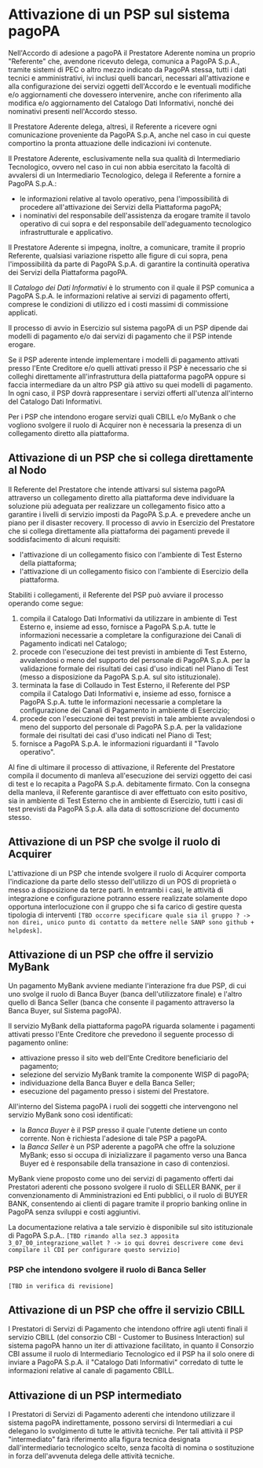 Attivazione di un PSP sul sistema pagoPA
========================================

Nell'Accordo di adesione a pagoPA il Prestatore Aderente nomina un proprio "Referente" che, avendone ricevuto delega, comunica a PagoPA S.p.A., tramite sistemi di PEC o altro mezzo indicato da PagoPA stessa, tutti i dati tecnici e amministrativi, ivi inclusi quelli bancari, necessari all'attivazione e alla configurazione dei servizi oggetti dell'Accordo e le eventuali modifiche e/o aggiornamenti che dovessero intervenire, anche con riferimento alla modifica e/o aggiornamento del Catalogo Dati Informativi, nonché dei nominativi presenti nell'Accordo stesso.

Il Prestatore Aderente delega, altresì, il Referente a ricevere ogni comunicazione proveniente da PagoPA S.p.A, anche nel caso in cui queste comportino la pronta attuazione delle indicazioni ivi contenute.

Il Prestatore Aderente, esclusivamente nella sua qualità di Intermediario Tecnologico, ovvero nel caso in cui non abbia esercitato la facoltà di avvalersi di un Intermediario Tecnologico, delega il Referente a fornire a PagoPA S.p.A.:

* le informazioni relative al tavolo operativo, pena l'impossibilità di procedere all'attivazione dei Servizi della Piattaforma pagoPA; 
* i nominativi del responsabile dell'assistenza da erogare tramite il tavolo operativo di cui sopra e del responsabile dell'adeguamento tecnologico infrastrutturale e applicativo.

Il Prestatore Aderente si impegna, inoltre, a comunicare, tramite il proprio Referente, qualsiasi variazione rispetto alle figure di cui sopra, pena l'impossibilità da parte di PagoPA S.p.A. di garantire la continuità operativa dei Servizi della Piattaforma pagoPA.

Il *Catalogo dei Dati Informativi* è lo strumento con il quale il PSP comunica a PagoPA S.p.A. le informazioni relative ai servizi di pagamento offerti, comprese le condizioni di utilizzo ed i costi massimi di commissione applicati.

Il processo di avvio in Esercizio sul sistema pagoPA di un PSP dipende dai modelli di pagamento e/o dai servizi di pagamento che il PSP intende erogare.

Se il PSP aderente intende implementare i modelli di pagamento attivati presso l'Ente Creditore e/o quelli attivati presso il PSP è necessario che si colleghi direttamente all'infrastruttura della piattaforma pagoPA oppure si faccia intermediare da un altro PSP già attivo su quei modelli di pagamento. In ogni caso, il PSP dovrà rappresentare i servizi offerti all'utenza all'interno del Catalogo Dati Informativi.

Per i PSP che intendono erogare servizi quali CBILL e/o MyBank o che vogliono svolgere il ruolo di Acquirer non è necessaria la presenza di un collegamento diretto alla piattaforma.

## Attivazione di un PSP che si collega direttamente al Nodo

Il Referente del Prestatore che intende attivarsi sul sistema pagoPA attraverso un collegamento diretto alla piattaforma deve individuare la soluzione più adeguata per realizzare un collegamento fisico atto a garantire i livelli di servizio imposti da PagoPA S.p.A. e prevedere anche un piano per il disaster recovery.
Il processo di avvio in Esercizio del Prestatore che si collega direttamente alla piattaforma dei pagamenti prevede il soddisfacimento di alcuni requisiti: 

* l'attivazione di un collegamento fisico con l'ambiente di Test Esterno della piattaforma; 
* l'attivazione di un collegamento fisico con l'ambiente di Esercizio della piattaforma.

Stabiliti i collegamenti, il Referente del PSP può avviare il processo operando come segue:

1. compila il Catalogo Dati Informativi da utilizzare in ambiente di Test Esterno e, insieme ad esso, fornisce a PagoPA S.p.A. tutte le informazioni necessarie a completare la configurazione dei Canali di Pagamento indicati nel Catalogo;
2. procede con l'esecuzione dei test previsti in ambiente di Test Esterno, avvalendosi o meno del supporto del personale di PagoPA S.p.A. per la validazione formale dei risultati dei casi d'uso indicati nel Piano di Test (messo a disposizione da PagoPA S.p.A. sul sito istituzionale).
3. terminata la fase di Collaudo in Test Esterno, il Referente del PSP compila il Catalogo Dati Informativi e, insieme ad esso, fornisce a PagoPA S.p.A. tutte le informazioni necessarie a completare la configurazione dei Canali di Pagamento in ambiente di Esercizio;
4. procede con l'esecuzione dei test previsti in tale ambiente avvalendosi o meno del supporto del personale di PagoPA S.p.A. per la validazione formale dei risultati dei casi d'uso indicati nel Piano di Test;
5. fornisce a PagoPA S.p.A. le informazioni riguardanti il "Tavolo operativo".

Al fine di ultimare il processo di attivazione, il Referente del Prestatore compila il documento di manleva all'esecuzione dei servizi oggetto dei casi di test e lo recapita a PagoPA S.p.A. debitamente firmato. Con la consegna della manleva, il Referente garantisce di aver effettuato con esito positivo, sia in ambiente di Test Esterno che in ambiente di Esercizio, tutti i casi di test previsti da PagoPA S.p.A. alla data di sottoscrizione del documento stesso.

## Attivazione di un PSP che svolge il ruolo di Acquirer

L'attivazione di un PSP che intende svolgere il ruolo di Acquirer comporta l'indicazione da parte dello stesso dell'utilizzo di un POS di proprietà o messo a disposizione da terze parti. In entrambi i casi, le attività di integrazione e configurazione potranno essere realizzate solamente dopo opportuna interlocuzione con il gruppo che si fa carico di gestire questa tipologia di interventi `[TBD occorre specificare quale sia il gruppo ? -> non direi, unico punto di contatto da mettere nelle SANP sono github + helpdesk]`.

## Attivazione di un PSP che offre il servizio MyBank

Un pagamento MyBank avviene mediante l'interazione fra due PSP, di cui uno svolge il ruolo di Banca Buyer (banca dell'utilizzatore finale) e l'altro quello di Banca Seller (banca che consente il pagamento attraverso la Banca Buyer, sul Sistema pagoPA). 

Il servizio MyBank della piattaforma pagoPA riguarda solamente i pagamenti attivati presso l'Ente Creditore che prevedono il seguente processo di pagamento online:

* attivazione presso il sito web dell'Ente Creditore beneficiario del pagamento;
* selezione del servizio MyBank tramite la componente WISP di pagoPA;
* individuazione della Banca Buyer e della Banca Seller;
* esecuzione del pagamento presso i sistemi del Prestatore.

All'interno del Sistema pagoPA i ruoli dei soggetti che intervengono nel servizio MyBank sono così identificati:

* la *Banca Buyer* è il PSP presso il quale l'utente detiene un conto corrente. Non è richiesta l'adesione di tale PSP a pagoPA.
* la *Banca Seller* è un PSP aderente a pagoPA che offre la soluzione MyBank; esso si occupa di inizializzare il pagamento verso una Banca Buyer ed è responsabile della transazione in caso di contenziosi.

MyBank viene proposto come uno dei servizi di pagamento offerti dai Prestatori aderenti che possono svolgere il ruolo di SELLER BANK, per il convenzionamento di Amministrazioni ed Enti pubblici, o il ruolo di BUYER BANK, consentendo ai clienti di pagare tramite il proprio banking online in PagoPA senza sviluppi e costi aggiuntivi.

La documentazione relativa a tale servizio è disponibile sul sito istituzionale di PagoPA S.p.A..
`[TBD rimando alla sez.3 apposita 3_07_00_integrazione_wallet ? -> io qui dovrei descrivere come devi compilare il CDI per configurare questo servizio]`

### PSP che intendono svolgere il ruolo di Banca Seller

`[TBD in verifica di revisione]`


## Attivazione di un PSP che offre il servizio CBILL

I Prestatori di Servizi di Pagamento che intendono offrire agli utenti finali il servizio CBILL (del consorzio CBI - Customer to Business Interaction) sul sistema pagoPA hanno un iter di attivazione facilitato, in quanto il Consorzio CBI assume il ruolo di Intermediario Tecnologico ed il PSP ha il solo onere di inviare a PagoPA S.p.A. il "Catalogo Dati Informativi" corredato di tutte le informazioni relative al canale di pagamento CBILL.

## Attivazione di un PSP intermediato

I Prestatori di Servizi di Pagamento aderenti che intendono utilizzare il sistema pagoPA indirettamente, possono servirsi di Intermediari a cui delegano lo svolgimento di tutte le attività tecniche. Per tali attività il PSP "intermediato" farà riferimento alla figura tecnica designata dall'intermediario tecnologico scelto, senza facoltà di nomina o sostituzione in forza dell'avvenuta delega delle attività tecniche.
